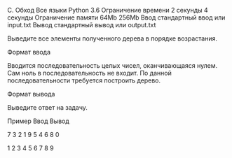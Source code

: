
C. Обход
	Все языки 	Python 3.6
Ограничение времени 	2 секунды 	4 секунды
Ограничение памяти 	64Mb 	256Mb
Ввод 	стандартный ввод или input.txt
Вывод 	стандартный вывод или output.txt

Выведите все элементы полученного дерева в порядке возрастания.

Формат ввода

Вводится последовательность целых чисел, оканчивающаяся нулем. Сам ноль в последовательность не входит. По данной последовательности требуется построить дерево.

Формат вывода

Выведите ответ на задачу.

Пример
Ввод
Вывод

7 3 2 1 9 5 4 6 8 0

	

1
2
3
4
5
6
7
8
9

